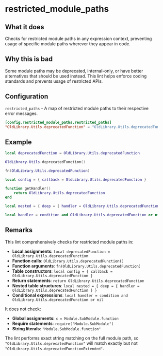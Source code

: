 # restricted_module_paths

## What it does

Checks for restricted module paths in any expression context, preventing usage of specific module paths wherever they appear in code.

## Why this is bad

Some module paths may be deprecated, internal-only, or have better alternatives that should be used instead. This lint helps enforce coding standards and prevents usage of restricted APIs.

## Configuration

`restricted_paths` - A map of restricted module paths to their respective error messages.

```toml
[config.restricted_module_paths.restricted_paths]
"OldLibrary.Utils.deprecatedFunction" = "OldLibrary.Utils.deprecatedFunction has been deprecated. Use NewLibrary.Utils.modernFunction instead."
```

## Example

```lua
local deprecatedFunction = OldLibrary.Utils.deprecatedFunction

OldLibrary.Utils.deprecatedFunction()

fn(OldLibrary.Utils.deprecatedFunction)

local config = { callback = OldLibrary.Utils.deprecatedFunction }

function getHandler()
    return OldLibrary.Utils.deprecatedFunction
end

local nested = { deep = { handler = OldLibrary.Utils.deprecatedFunction } }

local handler = condition and OldLibrary.Utils.deprecatedFunction or nil
```

## Remarks

This lint comprehensively checks for restricted module paths in:
- **Local assignments**: `local deprecatedFunction = OldLibrary.Utils.deprecatedFunction`
- **Function calls**: `OldLibrary.Utils.deprecatedFunction()`
- **Function arguments**: `fn(OldLibrary.Utils.deprecatedFunction)`
- **Table constructors**: `local config = { callback = OldLibrary.Utils.deprecatedFunction }`
- **Return statements**: `return OldLibrary.Utils.deprecatedFunction`
- **Nested table structures**: `local nested = { deep = { handler = OldLibrary.Utils.deprecatedFunction } }`
- **Conditional expressions**: `local handler = condition and OldLibrary.Utils.deprecatedFunction or nil`

It does not check:
- **Global assignments**: `x = Module.SubModule.function`
- **Require statements**: `require("Module.SubModule")`
- **String literals**: `"Module.SubModule.function"`

The lint performs exact string matching on the full module path, so `"OldLibrary.Utils.deprecatedFunction"` will match exactly but not `"OldLibrary.Utils.deprecatedFunctionExtended"`.
